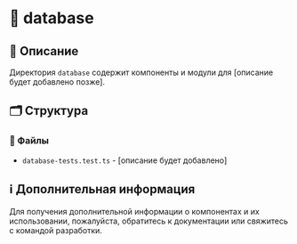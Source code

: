 # 📁 database

## 📝 Описание
Директория `database` содержит компоненты и модули для [описание будет добавлено позже].

## 🗂️ Структура

### 📄 Файлы

- `database-tests.test.ts` - [описание будет добавлено]

## ℹ️ Дополнительная информация

Для получения дополнительной информации о компонентах и их использовании, пожалуйста, обратитесь к документации или свяжитесь с командой разработки.
